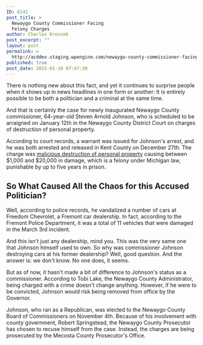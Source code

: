```yaml
---
ID: 6141
post_title: >
  Newaygo County Commissioner Facing
  Felony Charges
author: Charles Kronzek
post_excerpt: ""
layout: post
permalink: >
  http://acddev.staging.wpengine.com/newaygo-county-commissioner-facing-felony-charges.html
published: true
post_date: 2015-01-10 07:47:30
---
```

There is nothing new about this fact, and yet it continues to surprise people when it shows up in news headlines in one form or another: It is entirely possible to be both a politician and a criminal at the same time.

And that is certainly the case for newly inaugurated Newaygo County commissioner, 64-year-old Steven Arnold Johnson, who is scheduled to be arraigned on January 12th in the Newaygo County District Court on charges of destruction of personal property.<!--more-->

According to court records, a warrant was issued for Johnson's arrest, and he was both arrested and released in Kent County on December 27th. The charge was <a href="http://acddev.staging.wpengine.com/michigan-malicious-destruction-property-lawyers-malicious-destruction-lawyers" target="_blank">malicious destruction of personal property</a> causing between $1,000 and $20,000 in damage, which is a felony under Michigan law, punishable by up to five years in prison.
<h2>So What Caused All the Chaos for this Accused Politician?</h2>
Well, according to police records, he vandalized a number of cars at Freedom Chevrolet, a Fremont car dealership. In fact, according to the Fremont Police Department, it was a total of 11 vehicles that were damaged in the March 3rd incident.

And this isn't just any dealership, mind you. This was the very same one that Johnson himself used to own. So why was commissioner Johnson destroying cars at his former dealership? Well, good question. And the answer is: we don't know. No one does, it seems.

But as of now, it hasn't made a bit of difference to Johnson's status as a commissioner. According to Tobi Lake, the Newaygo County Administrator, being charged with a crime doesn't change anything. However, if he were to be convicted, Johnson would risk being removed from office by the Governor.

Johnson, who ran as a Republican, was elected to the Newaygo County Board of Commissioners on November 4th. Because of his involvement with county government, Robert Springstead, the Newaygo County Prosecutor has chosen to recuse himself from the case. Instead, the charges are being prosecuted by the Mecosta County Prosecutor's Office.